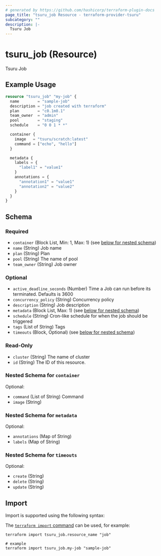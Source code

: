 ```yaml
---
# generated by https://github.com/hashicorp/terraform-plugin-docs
page_title: "tsuru_job Resource - terraform-provider-tsuru"
subcategory: ""
description: |-
  Tsuru Job
---
```


# tsuru_job (Resource)

Tsuru Job

## Example Usage

```terraform
resource "tsuru_job" "my-job" {
  name        = "sample-job"
  description = "job created with terraform"
  plan        = "c0.1m0.1"
  team_owner  = "admin"
  pool        = "staging"
  schedule    = "0 0 1 * *"

  container {
    image   = "tsuru/scratch:latest"
    command = ["echo", "hello"]
  }

  metadata {
    labels = {
      "label1" = "value1"
    }
    annotations = {
      "annotation1" = "value1"
      "annotation2" = "value2"
    }
  }
}
```

<!-- schema generated by tfplugindocs -->
## Schema

### Required

- `container` (Block List, Min: 1, Max: 1) (see [below for nested schema](#nestedblock--container))
- `name` (String) Job name
- `plan` (String) Plan
- `pool` (String) The name of pool
- `team_owner` (String) Job owner

### Optional

- `active_deadline_seconds` (Number) Time a Job can run before its terminated. Defaults is 3600
- `concurrency_policy` (String) Concurrency policy
- `description` (String) Job description
- `metadata` (Block List, Max: 1) (see [below for nested schema](#nestedblock--metadata))
- `schedule` (String) Cron-like schedule for when the job should be triggered
- `tags` (List of String) Tags
- `timeouts` (Block, Optional) (see [below for nested schema](#nestedblock--timeouts))

### Read-Only

- `cluster` (String) The name of cluster
- `id` (String) The ID of this resource.

<a id="nestedblock--container"></a>
### Nested Schema for `container`

Optional:

- `command` (List of String) Command
- `image` (String)


<a id="nestedblock--metadata"></a>
### Nested Schema for `metadata`

Optional:

- `annotations` (Map of String)
- `labels` (Map of String)


<a id="nestedblock--timeouts"></a>
### Nested Schema for `timeouts`

Optional:

- `create` (String)
- `delete` (String)
- `update` (String)

## Import

Import is supported using the following syntax:

The [`terraform import` command](https://developer.hashicorp.com/terraform/cli/commands/import) can be used, for example:

```shell
terraform import tsuru_job.resource_name "job"

# example
terraform import tsuru_job.my-job "sample-job"
```
